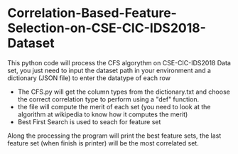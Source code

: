 # Correlation-Based-Feature-Selection-on-CSE-CIC-IDS2018-Dataset
This python code will process the CFS algorythm on CSE-CIC-IDS2018 Data set, you just need to input the dataset path in your environment and a dictionary (JSON file) to enter the datatype of each row 

- The CFS.py will get the column types from the dictionary.txt and choose the correct correlation type to perform using a "def" function. 
- the file will compute the merit of each set (you need to look at the algorithm at wikipedia to know how it computes the merit)
- Best First Search is used to seach for feature set

Along the processing the program will print the best feature sets, the last feature set (when finish is printer) will be the most correlated set. 
